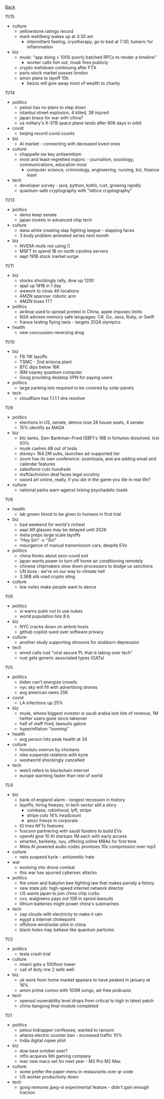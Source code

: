 [Back](./index.md)

11/15
- culture
  - yellowstone ratings record
  - mark wahlberg wakes up at 3:30 am
    - intermittent fasting, cryotherapy, go to bed at 7:30, tumeric for inflammation
- biz
  - musk: "app doing > 1000 poorly batched RPCs to render a timeline"
    - worker calls him out, musk fires publicly
  - crypto meltdown continuing after FTX
  - paris stock market passes london
  - amzn plans to layoff 10k
    - bezos will give away most of wealth to charity


11/14
- politics
  - pelosi has no plans to step down
  - istanbul street explosion, 4 killed, 38 injured
  - japan brace for war with china?
  - us military's X-37B space plane lands after 908 days in orbit
- covid
  - beijing record covid counts
- biz
  - AI market - connecting with deceased loved ones
- culture
  - chappelle ow key antisemitism
  - most and least-regretted majors: - journalism, sociology, communications, education most
    - computer science, criminology, engineering, nursing, biz, finance least
- tech
  - developer survey - java, python, kotlin, rust, growing rapidly
  - quantum-safe cryptography with "lattice cryptography"



11/13
- politics
  - dems keep senate
  - japan invests in advanced chip tech
- culture
  - dana white creating slap fighting league - slapping faces
  - 3 body problem animated series next month
- biz
  - NVIDIA mulls not using C
  - MSFT to spend 1B on  north carolina servers
  - aapl 191B stock market surge

11/11
- biz
  - stocks shockingly rally, dow up 1200
  - appl up 191B in 1 day
  - wework to close 40 locations
  - AMZN sparrow: robotic arm
  - AMZN loses 1T?
- politics
  - airdrop used to spread protest in China, apple imposes limits
  - NSA advises memory safe languages: C#, Go, Java, Ruby, or Swift
  - france testing flying taxis - targets 2024 olympics
- health
  - new concussion-reversing drug

11/10
- biz
  - FB 11K layoffs
  - TSMC - 2nd arizona plant
  - BTC dips below 16K
  - IBM osprey quantum computer
  - Goog providing desktop VPN for paying users
- politics
  - large parking lots required to be covered by solar panels
- tech
  - cloudflare has 1.1.1.1 dns resolver

11/9
- politics
  - elections in US, senate, demos lose 28 house seats, 4 senate
  - 15% identify as MAGA
- biz
  - btc tanks, Sam Bankman-Fried (SBF)'s 16B in fortunes dissolved, lost 93%
  - musk cashes 4B out of tesla
  - disney+ 164.2M subs, launches ad-supported tier
  - zoom has its own conference: zoomtopia, and are adding email and calendar features
  - salesforce cuts hundreds
  - msft/activision deal faces legal scrutiny
  - sword art online, really, if you die in the game you die in real life?
- culture
  - national parks warn against licking psychadelic toads

11/8
- health
  - lab grown blood to be given to humans in first trial
- biz
  - bad weekend for world's richest
  - aapl AR glasses may be delayed until 2026
  - meta preps large scale layoffs
  - "Hey Siri" -> "Siri"
  - resurgence of manual transmission cars, despite EVs
- politics
  - china thinks about zero-covid exit
  - japan wants power to turn off home air conditioning remotely
  - chinese chipmakers slow down processors to dodge us sanctions
  - UN boss : we're on our way to climate hell
  - 3.36B silk road crypto sting
- culture
  - low notes make people want to dance

11/6
- politics
  - xi warns putin not to use nukes
  - world population hits 8 b
- biz
  - NYC cracks down on airbnb hosts
  - github copilot sued over software privacy
- culture
  - another study supporting shrooms for stubborn depression
- tech
  - wired calls rust "viral secure PL that is taking over tech"
  - rust gets generic associated types (GATs)

11/5
- politics
  - biden can't energize crowds
  - nyc sky will fill with advertising drones
  - avg american owes 25K
- covid
  - LA infections up 25%
- biz
  - musk, whose biggest investor is saudi arabia lost lots of revenue, 1M twitter users gone since takeover
  - half of staff fired, lawsuits galore
  - hyperinflation "looming"
- health
  - avg person hits peak health at 34
- culture
  - honolulu overrun by chickens
  - nike suspends relations with kyrie
  - westworld shockingly cancelled
- tech
  - web3 refers to blockchain internet
  - europe warming faster than rest of world

11/4
- biz
  - bank of england alarm - longest recession in history
  - layoffs, hiring freezes, in tech sector still a story
    - coinbase, robinhood, lyft, stripe
    - stripe cuts 14% headcount
    - amzn freeze in corporate
  - IG tries NFTs features
  - foxconn partnering with saudi funders to build EVs
  - openAI give 10 AI startups 1M each with early access
  - wharton, berkeley, nyu, offering online MBAs for first time
  - Meta AI powered audio codec promises 10x compression over mp3
- culture
  - nets suspend kyrie - antisemitic hate
- war
  - evolving into drone combat
  - this war has spurred cybersec attacks
- politics
  - the onion and babylon bee fighting law that makes parody a felony
  - new state job: high-speed internet network director
  - US wants japan to join china chip curbs
  - cvs, walgreens pays out 10B in opioid lawsuits
  - lithium batteries might power china's submarines
- tech
  - zap clouds with electricity to make it rain
  - egypt a internet chokepoint
  - offshore wind/solar pilot in china
  - black holes may behave like quantum particles

11/2
- politics
  - tesla crash trial
- culture
  - miami gets a 100floor tower
  - call of duty mw 2 sells well
- biz
  - uk work from home market appears to have peaked in january at 16%
  - amzn prime comes with 100M songs, ad-free podcasts
- tech
  - openssl vunerability level drops from critical to high in latest patch
  - china tiangong final module completed

11/1
- politics
  - pelosi kidnapper confesses, wanted to ransom
  - atlanta electric scooter ban - increased traffic 10%
  - India digital rupee pilot
- biz
  - dow best october ever?
  - ntflx acquires 6th gaming company
  - mac new macs set for next year - M2 Pro M2 Max
- culture
  - some prefer the paper menu in restaurants over qr code
  - US worker productivity down
- tech
  - goog removes jpeg-xl experimental feature - didn't gain enough traction
